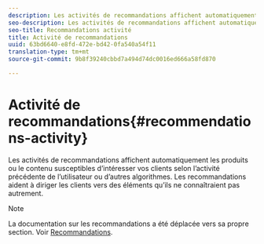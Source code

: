 ```yaml
---
description: Les activités de recommandations affichent automatiquement les produits ou le contenu susceptibles d’intéresser vos clients selon l’activité précédente de l’utilisateur ou d’autres algorithmes. Les recommandations aident à diriger les clients vers des éléments qu’ils ne connaîtraient pas autrement.
seo-description: Les activités de recommandations affichent automatiquement les produits ou le contenu susceptibles d’intéresser vos clients selon l’activité précédente de l’utilisateur ou d’autres algorithmes. Les recommandations aident à diriger les clients vers des éléments qu’ils ne connaîtraient pas autrement.
seo-title: Recommandations activité
title: Activité de recommandations
uuid: 63bd6640-e8fd-472e-bd42-0fa540a54f11
translation-type: tm+mt
source-git-commit: 9b8f39240cbbd7a494d74dc0016ed666a58fd870

---
```



# Activité de recommandations{#recommendations-activity}

Les activités de recommandations affichent automatiquement les produits ou le contenu susceptibles d’intéresser vos clients selon l’activité précédente de l’utilisateur ou d’autres algorithmes. Les recommandations aident à diriger les clients vers des éléments qu’ils ne connaîtraient pas autrement.

>[!NOTE]
>
>La documentation sur les recommandations a été déplacée vers sa propre section. Voir [Recommandations](../c-recommendations/recommendations.md#concept_7556C8A4543942F2A77B13A29339C0C0).

